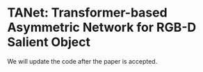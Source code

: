 # TANet: Transformer-based Asymmetric Network for RGB-D Salient Object
We will update the code after the paper is accepted.
